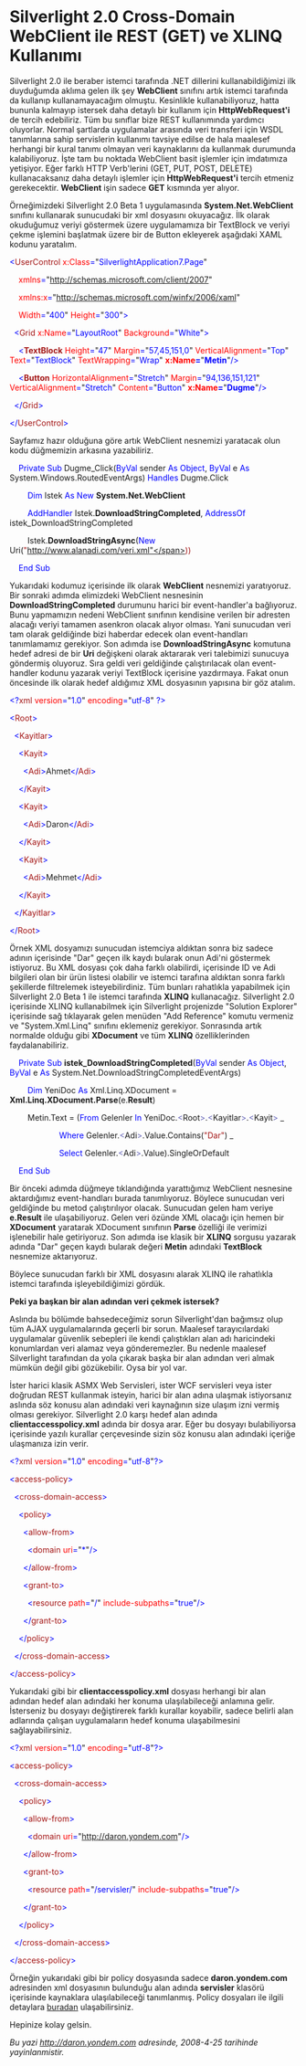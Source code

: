 # Silverlight 2.0 Cross-Domain WebClient ile REST (GET) ve XLINQ Kullanımı 

Silverlight 2.0 ile beraber istemci tarafında .NET dillerini
kullanabildiğimizi ilk duyduğumda aklıma gelen ilk şey **WebClient**
sınıfını artık istemci tarafında da kullanıp kullanamayacağım olmuştu.
Kesinlikle kullanabiliyoruz, hatta bununla kalmayıp istersek daha
detaylı bir kullanım için **HttpWebRequest'i** de tercih edebiliriz. Tüm
bu sınıflar bize REST kullanımında yardımcı oluyorlar. Normal şartlarda
uygulamalar arasında veri transferi için WSDL tanımlarına sahip
servislerin kullanımı tavsiye edilse de hala maalesef herhangi bir kural
tanımı olmayan veri kaynaklarını da kullanmak durumunda kalabiliyoruz.
İşte tam bu noktada WebClient basit işlemler için imdatımıza yetişiyor.
Eğer farklı HTTP Verb'lerini (GET, PUT, POST, DELETE) kullanacaksanız
daha detaylı işlemler için **HttpWebRequest'i** tercih etmeniz
gerekecektir. **WebClient** işin sadece **GET** kısmında yer alıyor.

Örneğimizdeki Silverlight 2.0 Beta 1 uygulamasında
**System.Net.WebClient** sınıfını kullanarak sunucudaki bir xml
dosyasını okuyacağız. İlk olarak okuduğumuz veriyi göstermek üzere
uygulamamıza bir TextBlock ve veriyi çekme işlemini başlatmak üzere bir
de Button ekleyerek aşağıdaki XAML kodunu yaratalım.

<span style="color: blue;">\<</span><span
style="color: #a31515;">UserControl</span><span style="color: blue;">
</span><span style="color: red;">x:Class</span><span
style="color: blue;">=</span>"<span
style="color: blue;">SilverlightApplication7.Page</span>"

<span style="color: blue;">    </span><span
style="color: red;">xmlns</span><span
style="color: blue;">=</span>"<span
style="color: blue;">http://schemas.microsoft.com/client/2007</span>"

<span style="color: blue;">    </span><span
style="color: red;">xmlns:x</span><span
style="color: blue;">=</span>"<span
style="color: blue;">http://schemas.microsoft.com/winfx/2006/xaml</span>"

<span style="color: blue;">    </span><span
style="color: red;">Width</span><span
style="color: blue;">=</span>"<span
style="color: blue;">400</span>"<span style="color: blue;"> </span><span
style="color: red;">Height</span><span
style="color: blue;">=</span>"<span
style="color: blue;">300</span>"<span style="color: blue;">\></span>

<span style="color: blue;">  \<</span><span
style="color: #a31515;">Grid</span><span style="color: blue;">
</span><span style="color: red;">x:Name</span><span
style="color: blue;">=</span>"<span
style="color: blue;">LayoutRoot</span>"<span style="color: blue;">
</span><span style="color: red;">Background</span><span
style="color: blue;">=</span>"<span
style="color: blue;">White</span>"<span style="color: blue;">\></span>

<span style="color: blue;">    \<</span><span
style="color: #a31515;">**TextBlock**</span><span style="color: blue;">
</span><span style="color: red;">Height</span><span
style="color: blue;">=</span>"<span style="color: blue;">47</span>"<span
style="color: blue;"> </span><span
style="color: red;">Margin</span><span
style="color: blue;">=</span>"<span
style="color: blue;">57,45,151,0</span>"<span style="color: blue;">
</span><span style="color: red;">VerticalAlignment</span><span
style="color: blue;">=</span>"<span
style="color: blue;">Top</span>"<span style="color: blue;"> </span><span
style="color: red;">Text</span><span style="color: blue;">=</span>"<span
style="color: blue;">TextBlock</span>"<span style="color: blue;">
</span><span style="color: red;">TextWrapping</span><span
style="color: blue;">=</span>"<span
style="color: blue;">Wrap</span>"<span style="color: blue;">
</span><span style="color: red;"> **x:Name**</span><span
style="color: blue;">**=**</span>"<span
style="color: blue;">**Metin**</span>"<span
style="color: blue;">/\></span>

<span style="color: blue;">    \<</span><span
style="color: #a31515;">**Button**</span><span style="color: blue;">
</span><span style="color: red;">HorizontalAlignment</span><span
style="color: blue;">=</span>"<span
style="color: blue;">Stretch</span>"<span style="color: blue;">
</span><span style="color: red;">Margin</span><span
style="color: blue;">=</span>"<span
style="color: blue;">94,136,151,121</span>"<span style="color: blue;">
</span><span style="color: red;">VerticalAlignment</span><span
style="color: blue;">=</span>"<span
style="color: blue;">Stretch</span>"<span style="color: blue;">
</span><span style="color: red;">Content</span><span
style="color: blue;">=</span>"<span
style="color: blue;">Button</span>"<span style="color: blue;">
</span><span style="color: red;"> **x:Name**</span><span
style="color: blue;">**=**</span>"<span
style="color: blue;">**Dugme**</span>"<span
style="color: blue;">/\></span>

<span style="color: blue;">  \</</span><span
style="color: #a31515;">Grid</span><span style="color: blue;">\></span>

<span style="color: blue;">\</</span><span
style="color: #a31515;">UserControl</span><span
style="color: blue;">\></span>

Sayfamız hazır olduğuna göre artık WebClient nesnemizi yaratacak olun
kodu düğmemizin arkasına yazabiliriz.

    <span style="color: blue;">Private</span> <span
style="color: blue;">Sub</span> Dugme\_Click(<span
style="color: blue;">ByVal</span> sender <span
style="color: blue;">As</span> <span style="color: blue;">Object</span>,
<span style="color: blue;">ByVal</span> e <span
style="color: blue;">As</span> System.Windows.RoutedEventArgs) <span
style="color: blue;">Handles</span> Dugme.Click

        <span style="color: blue;">Dim</span> Istek <span
style="color: blue;">As</span> <span style="color: blue;">New</span>
**System.Net.WebClient**

        <span style="color: blue;">AddHandler</span>
Istek.**DownloadStringCompleted**, <span
style="color: blue;">AddressOf</span> istek\_DownloadStringCompleted

        Istek.**DownloadStringAsync**(<span
style="color: blue;">New</span> Uri(<span
style="color: #a31515;">"http://www.alanadi.com/veri.xml"</span>))

    <span style="color: blue;">End</span> <span
style="color: blue;">Sub</span>

Yukarıdaki kodumuz içerisinde ilk olarak **WebClient** nesnemizi
yaratıyoruz. Bir sonraki adımda elimizdeki WebClient nesnesinin
**DownloadStringCompleted** durumunu harici bir event-handler'a
bağlıyoruz. Bunu yapmamızın nedeni WebClient sınıfının kendisine verilen
bir adresten alacağı veriyi tamamen asenkron olacak alıyor olması. Yani
sunucudan veri tam olarak geldiğinde bizi haberdar edecek olan
event-handları tanımlamamız gerekiyor. Son adımda ise
**DownloadStringAsync** komutuna hedef adresi de bir **Uri** değişkeni
olarak aktararak veri talebimizi sunucuya göndermiş oluyoruz. Sıra geldi
veri geldiğinde çalıştırılacak olan event-handler kodunu yazarak veriyi
TextBlock içerisine yazdırmaya. Fakat onun öncesinde ilk olarak hedef
aldığımız XML dosyasının yapısına bir göz atalım.

<span style="color: blue;">\<?</span><span
style="color: #a31515;">xml</span><span style="color: blue;">
</span><span style="color: red;">version</span><span
style="color: blue;">=</span>"<span
style="color: blue;">1.0</span>"<span style="color: blue;"> </span><span
style="color: red;">encoding</span><span
style="color: blue;">=</span>"<span
style="color: blue;">utf-8</span>"<span style="color: blue;"> ?\></span>

<span style="color: blue;">\<</span><span
style="color: #a31515;">Root</span><span style="color: blue;">\></span>

<span style="color: blue;">  \<</span><span
style="color: #a31515;">Kayitlar</span><span
style="color: blue;">\></span>

<span style="color: blue;">    \<</span><span
style="color: #a31515;">Kayit</span><span style="color: blue;">\></span>

<span style="color: blue;">      \<</span><span
style="color: #a31515;">Adi</span><span
style="color: blue;">\></span>Ahmet<span
style="color: blue;">\</</span><span
style="color: #a31515;">Adi</span><span style="color: blue;">\></span>

<span style="color: blue;">    \</</span><span
style="color: #a31515;">Kayit</span><span style="color: blue;">\></span>

<span style="color: blue;">    \<</span><span
style="color: #a31515;">Kayit</span><span style="color: blue;">\></span>

<span style="color: blue;">      \<</span><span
style="color: #a31515;">Adi</span><span
style="color: blue;">\></span>Daron<span
style="color: blue;">\</</span><span
style="color: #a31515;">Adi</span><span style="color: blue;">\></span>

<span style="color: blue;">    \</</span><span
style="color: #a31515;">Kayit</span><span style="color: blue;">\></span>

<span style="color: blue;">    \<</span><span
style="color: #a31515;">Kayit</span><span style="color: blue;">\></span>

<span style="color: blue;">      \<</span><span
style="color: #a31515;">Adi</span><span
style="color: blue;">\></span>Mehmet<span
style="color: blue;">\</</span><span
style="color: #a31515;">Adi</span><span style="color: blue;">\></span>

<span style="color: blue;">    \</</span><span
style="color: #a31515;">Kayit</span><span style="color: blue;">\></span>

<span style="color: blue;">  \</</span><span
style="color: #a31515;">Kayitlar</span><span
style="color: blue;">\></span>

<span style="color: blue;">\</</span><span
style="color: #a31515;">Root</span><span style="color: blue;">\></span>

Örnek XML dosyamızı sunucudan istemciya aldıktan sonra biz sadece adının
içerisinde "Dar" geçen ilk kaydı bularak onun Adi'ni göstermek
istiyoruz. Bu XML dosyası çok daha farklı olabilirdi, içerisinde ID ve
Adi bilgileri olan bir ürün listesi olabilir ve istemci tarafına
aldıktan sonra farklı şekillerde filtrelemek isteyebilirdiniz. Tüm
bunları rahatlıkla yapabilmek için Silverlight 2.0 Beta 1 ile istemci
tarafında **XLINQ** kullanacağız. Silverlight 2.0 içerisinde XLINQ
kullanabilmek için Silverlight projenizde "Solution Explorer" içerisinde
sağ tıklayarak gelen menüden "Add Reference" komutu vermeniz ve
"System.Xml.Linq" sınıfını eklemeniz gerekiyor. Sonrasında artık
normalde olduğu gibi **XDocument** ve tüm **XLINQ** özelliklerinden
faydalanabiliriz.

    <span style="color: blue;">Private</span> <span
style="color: blue;">Sub</span> **istek\_DownloadStringCompleted**(<span
style="color: blue;">ByVal</span> sender <span
style="color: blue;">As</span> <span style="color: blue;">Object</span>,
<span style="color: blue;">ByVal</span> e <span
style="color: blue;">As</span>
System.Net.DownloadStringCompletedEventArgs)

        <span style="color: blue;">Dim</span> YeniDoc <span
style="color: blue;">As</span> Xml.Linq.XDocument =
**Xml.Linq.XDocument.Parse**(e.**Result**)

        Metin.Text = (<span style="color: blue;">From</span> Gelenler
<span style="color: blue;">In</span> YeniDoc.<span
style="color: #6464b9;">\<</span>Root<span
style="color: #6464b9;">\></span>.<span
style="color: #6464b9;">\<</span>Kayitlar<span
style="color: #6464b9;">\></span>.<span
style="color: #6464b9;">\<</span>Kayit<span
style="color: #6464b9;">\></span> \_

                      <span style="color: blue;">Where</span>
Gelenler.<span style="color: #6464b9;">\<</span>Adi<span
style="color: #6464b9;">\></span>.Value.Contains(<span
style="color: #a31515;">"Dar"</span>) \_

                      <span style="color: blue;">Select</span>
Gelenler.<span style="color: #6464b9;">\<</span>Adi<span
style="color: #6464b9;">\></span>.Value).SingleOrDefault

    <span style="color: blue;">End</span> <span
style="color: blue;">Sub</span>

Bir önceki adımda düğmeye tıklandığında yarattığımız WebClient nesnesine
aktardığımız event-handları burada tanımlıyoruz. Böylece sunucudan veri
geldiğinde bu metod çalıştırılıyor olacak. Sunucudan gelen ham veriye
**e.Result** ile ulaşabiliyoruz. Gelen veri özünde XML olacağı için
hemen bir **XDocument** yaratarak XDocument sınıfının **Parse** özelliği
ile verimizi işlenebilir hale getiriyoruz. Son adımda ise klasik bir
**XLINQ** sorgusu yazarak adında "Dar" geçen kaydı bularak değeri
**Metin** adındaki **TextBlock** nesnemize aktarıyoruz.

Böylece sunucudan farklı bir XML dosyasını alarak XLINQ ile rahatlıkla
istemci tarafında işleyebildiğimizi gördük.

**Peki ya başkan bir alan adından veri çekmek istersek?**

Aslında bu bölümde bahsedeceğimiz sorun Silverlight'dan bağımsız olup
tüm AJAX uygulamalarında geçerli bir sorun. Maalesef tarayıcılardaki
uygulamalar güvenlik sebepleri ile kendi çalıştıkları alan adı
haricindeki konumlardan veri alamaz veya gönderemezler. Bu nedenle
maalesef Silverlight tarafından da yola çıkarak başka bir alan adından
veri almak mümkün değil gibi gözükebilir. Oysa bir yol var.

İster harici klasik ASMX Web Servisleri, ister WCF servisleri veya ister
doğrudan REST kullanmak isteyin, harici bir alan adına ulaşmak
istiyorsanız aslında söz konusu alan adındaki veri kaynağının size
ulaşım izni vermiş olması gerekiyor. Silverlight 2.0 karşı hedef alan
adında **clientaccesspolicy.xml** adında bir dosya arar. Eğer bu dosyayı
bulabiliyorsa içerisinde yazılı kurallar çerçevesinde sizin söz konusu
alan adındaki içeriğe ulaşmanıza izin verir.

<span style="color: blue;">\<?</span><span
style="color: #a31515;">xml</span><span style="color: blue;">
</span><span style="color: red;">version</span><span
style="color: blue;">=</span>"<span
style="color: blue;">1.0</span>"<span style="color: blue;"> </span><span
style="color: red;">encoding</span><span
style="color: blue;">=</span>"<span
style="color: blue;">utf-8</span>"<span style="color: blue;">?\></span>

<span style="color: blue;">\<</span><span
style="color: #a31515;">access-policy</span><span
style="color: blue;">\></span>

<span style="color: blue;">  \<</span><span
style="color: #a31515;">cross-domain-access</span><span
style="color: blue;">\></span>

<span style="color: blue;">    \<</span><span
style="color: #a31515;">policy</span><span
style="color: blue;">\></span>

<span style="color: blue;">      \<</span><span
style="color: #a31515;">allow-from</span><span
style="color: blue;">\></span>

<span style="color: blue;">        \<</span><span
style="color: #a31515;">domain</span><span style="color: blue;">
</span><span style="color: red;">uri</span><span
style="color: blue;">=</span>"<span style="color: blue;">\*</span>"<span
style="color: blue;">/\></span>

<span style="color: blue;">      \</</span><span
style="color: #a31515;">allow-from</span><span
style="color: blue;">\></span>

<span style="color: blue;">      \<</span><span
style="color: #a31515;">grant-to</span><span
style="color: blue;">\></span>

<span style="color: blue;">        \<</span><span
style="color: #a31515;">resource</span><span style="color: blue;">
</span><span style="color: red;">path</span><span
style="color: blue;">=</span>"<span style="color: blue;">/</span>"<span
style="color: blue;"> </span><span
style="color: red;">include-subpaths</span><span
style="color: blue;">=</span>"<span
style="color: blue;">true</span>"<span style="color: blue;">/\></span>

<span style="color: blue;">      \</</span><span
style="color: #a31515;">grant-to</span><span
style="color: blue;">\></span>

<span style="color: blue;">    \</</span><span
style="color: #a31515;">policy</span><span
style="color: blue;">\></span>

<span style="color: blue;">  \</</span><span
style="color: #a31515;">cross-domain-access</span><span
style="color: blue;">\></span>

<span style="color: blue;">\</</span><span
style="color: #a31515;">access-policy</span><span
style="color: blue;">\></span>

Yukarıdaki gibi bir **clientaccesspolicy.xml** dosyası herhangi bir alan
adından hedef alan adındaki her konuma ulaşılabileceği anlamına gelir.
İsterseniz bu dosyayı değiştirerek farklı kurallar koyabilir, sadece
belirli alan adlarında çalışan uygulamaların hedef konuma ulaşabilmesini
sağlayabilirsiniz.

<span style="color: blue;">\<?</span><span
style="color: #a31515;">xml</span><span style="color: blue;">
</span><span style="color: red;">version</span><span
style="color: blue;">=</span>"<span
style="color: blue;">1.0</span>"<span style="color: blue;"> </span><span
style="color: red;">encoding</span><span
style="color: blue;">=</span>"<span
style="color: blue;">utf-8</span>"<span style="color: blue;">?\></span>

<span style="color: blue;">\<</span><span
style="color: #a31515;">access-policy</span><span
style="color: blue;">\></span>

<span style="color: blue;">  \<</span><span
style="color: #a31515;">cross-domain-access</span><span
style="color: blue;">\></span>

<span style="color: blue;">    \<</span><span
style="color: #a31515;">policy</span><span
style="color: blue;">\></span>

<span style="color: blue;">      \<</span><span
style="color: #a31515;">allow-from</span><span
style="color: blue;">\></span>

<span style="color: blue;">        \<</span><span
style="color: #a31515;">domain</span><span style="color: blue;">
</span><span style="color: red;">uri</span><span
style="color: blue;">=</span>"<span
style="color: blue;">http://daron.yondem.com</span>"<span
style="color: blue;">/\></span>

<span style="color: blue;">      \</</span><span
style="color: #a31515;">allow-from</span><span
style="color: blue;">\></span>

<span style="color: blue;">      \<</span><span
style="color: #a31515;">grant-to</span><span
style="color: blue;">\></span>

<span style="color: blue;">        \<</span><span
style="color: #a31515;">resource</span><span style="color: blue;">
</span><span style="color: red;">path</span><span
style="color: blue;">=</span>"<span
style="color: blue;">/servisler/</span>"<span style="color: blue;">
</span><span style="color: red;">include-subpaths</span><span
style="color: blue;">=</span>"<span
style="color: blue;">true</span>"<span style="color: blue;">/\></span>

<span style="color: blue;">      \</</span><span
style="color: #a31515;">grant-to</span><span
style="color: blue;">\></span>

<span style="color: blue;">    \</</span><span
style="color: #a31515;">policy</span><span
style="color: blue;">\></span>

<span style="color: blue;">  \</</span><span
style="color: #a31515;">cross-domain-access</span><span
style="color: blue;">\></span>

<span style="color: blue;">\</</span><span
style="color: #a31515;">access-policy</span><span
style="color: blue;">\></span>

Örneğin yukarıdaki gibi bir policy dosyasında sadece
**daron.yondem.com** adresinden xml dosyasının bulunduğu alan adında
**servisler** klasörü içerisinde kaynaklara ulaşılabileceği tanımlanmış.
Policy dosyaları ile ilgili detaylara
[buradan](http://msdn2.microsoft.com/en-us/library/cc197955(VS.95).aspx)
ulaşabilirsiniz.

Hepinize kolay gelsin.


*Bu yazi http://daron.yondem.com adresinde, 2008-4-25 tarihinde yayinlanmistir.*